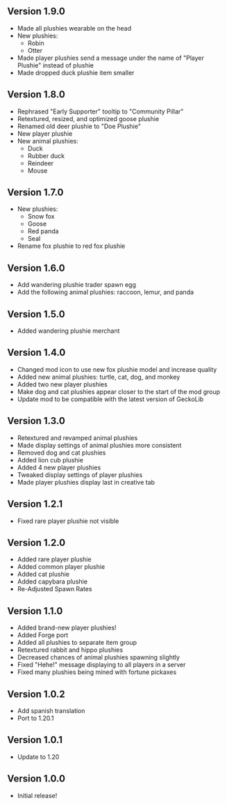 ## Version 1.9.0
- Made all plushies wearable on the head
- New plushies:
  - Robin
  - Otter
- Made player plushies send a message under the name of "Player Plushie" instead of plushie
- Made dropped duck plushie item smaller


## Version 1.8.0
- Rephrased "Early Supporter" tooltip to "Community Pillar" 
- Retextured, resized, and optimized goose plushie
- Renamed old deer plushie to "Doe Plushie"
- New player plushie
- New animal plushies:
  - Duck
  - Rubber duck
  - Reindeer
  - Mouse

## Version 1.7.0
- New plushies:
  - Snow fox
  - Goose
  - Red panda
  - Seal
- Rename fox plushie to red fox plushie

## Version 1.6.0
- Add wandering plushie trader spawn egg 
- Add the following animal plushies: raccoon, lemur, and panda

## Version 1.5.0
- Added wandering plushie merchant

## Version 1.4.0
- Changed mod icon to use new fox plushie model and increase quality
- Added new animal plushies: turtle, cat, dog, and monkey
- Added two new player plushies
- Make dog and cat plushies appear closer to the start of the mod group
- Update mod to be compatible with the latest version of GeckoLib

## Version 1.3.0
- Retextured and revamped animal plushies
- Made display settings of animal plushies more consistent
- Removed dog and cat plushies
- Added lion cub plushie
- Added 4 new player plushies
- Tweaked display settings of player plushies
- Made player plushies display last in creative tab

## Version 1.2.1
- Fixed rare player plushie not visible

## Version 1.2.0
- Added rare player plushie
- Added common player plushie
- Added cat plushie
- Added capybara plushie
- Re-Adjusted Spawn Rates

## Version 1.1.0
- Added brand-new player plushies!
- Added Forge port
- Added all plushies to separate item group
- Retextured rabbit and hippo plushies
- Decreased chances of animal plushies spawning slightly
- Fixed "Hehe!" message displaying to all players in a server
- Fixed many plushies being mined with fortune pickaxes

## Version 1.0.2
- Add spanish translation
- Port to 1.20.1

## Version 1.0.1
- Update to 1.20

## Version 1.0.0
- Initial release!